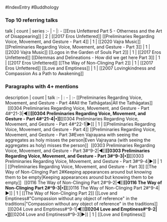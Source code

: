 #IndexEntry #Buddhology

### Top 10 referring talks
talk | count | series
:- | - |: -
[[Eros Unfettered Part 5 - Otherness and the Art of Disappearing]] | 2 | [[2017 Eros Unfettered]]
[[Preliminaries Regarding Voice, Movement, and Gesture - Part 4]] | 1 | [[2020 Vajra Music]]
[[Preliminaries Regarding Voice, Movement, and Gesture - Part 3]] | 1 | [[2020 Vajra Music]]
[[Logos in the Garden of Souls Part 2]] | 1 | [[2017 Eros Unfettered]]
[[Dilemmas and Delineations - How did we get here Part 3]] | 1 | [[2017 Eros Unfettered]]
[[The Way of Non-Clinging Part 2]] | 1 | [[2017 Eros Unfettered]]
[[Love and Emptiness]] | 1 | [[2007 Lovingkindness and Compassion As a Path to Awakening]]

### Paragraphs with 4+ mentions
description | count | talk
:- | : - | :-
[[Preliminaries Regarding Voice, Movement, and Gesture - Part 4#All the Tathāgatas\|All the Tathāgatas]] &nbsp;&nbsp;[[0304 Preliminaries Regarding Voice, Movement, and Gesture - Part 4#^21-3\|◀]]**[[0304 Preliminaries Regarding Voice, Movement, and Gesture - Part 4#^21-4\|•]]**[[0304 Preliminaries Regarding Voice, Movement, and Gesture - Part 4#^22-1\|▶]] | 1 | [[Preliminaries Regarding Voice, Movement, and Gesture - Part 4]]
[[Preliminaries Regarding Voice, Movement, and Gesture - Part 3#Even Vajrayana with seeing the aggregates as holy misses the person\|Even Vajrayana (with seeing the aggregates as holy) misses the person]] &nbsp;&nbsp;[[0303 Preliminaries Regarding Voice, Movement, and Gesture - Part 3#^9-2\|◀]]**[[0303 Preliminaries Regarding Voice, Movement, and Gesture - Part 3#^9-3\|•]]**[[0303 Preliminaries Regarding Voice, Movement, and Gesture - Part 3#^9-4\|▶]] | 1 | [[Preliminaries Regarding Voice, Movement, and Gesture - Part 3]]
[[The Way of Non-Clinging Part 2#Keeping appearances around but knowing them to be empty\|Keeping appearances around but knowing them to be empty]] &nbsp;&nbsp;[[0116 The Way of Non-Clinging Part 2#^9-2\|◀]]**[[0116 The Way of Non-Clinging Part 2#^9-3\|•]]**[[0116 The Way of Non-Clinging Part 2#^9-4\|▶]] | 1 | [[The Way of Non-Clinging Part 2]]
[[Love and Emptiness#"Compassion without any object of reference" in the traditions\|"Compassion without any object of reference" in the traditions]] &nbsp;&nbsp;[[0204 Love and Emptiness#^9-1\|◀]]**[[0204 Love and Emptiness#^9-2\|•]]**[[0204 Love and Emptiness#^9-3\|▶]] | 1 | [[Love and Emptiness]]

